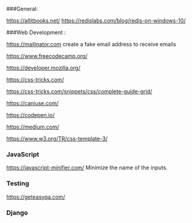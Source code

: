 ###General:

https://allitbooks.net/
https://redislabs.com/blog/redis-on-windows-10/

###Web Development :

https://mailinator.com  create a fake email address to receive emails

https://www.freecodecamp.org/

https://developer.mozilla.org/

https://css-tricks.com/

https://css-tricks.com/snippets/css/complete-guide-grid/


https://caniuse.com/ 

https://codepen.io/

https://medium.com/

https://www.w3.org/TR/css-template-3/

### JavaScript

https://javascript-minifier.com/   Minimize the name of the inputs.

### Testing

https://geteasyqa.com/


### Django

